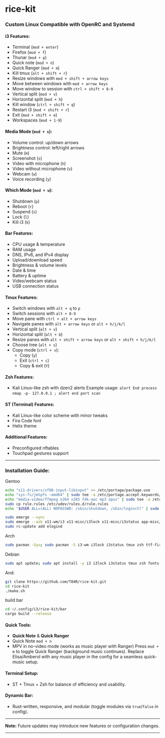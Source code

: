 # rice-kit



### Custom Linux Compatible with OpenRC and Systemd

#### i3 Features:
- Terminal (`mod + enter`)
- Firefox (`mod + f`)
- Thunar (`mod + p`)
- Quick note (`mod + n`)
- Quick Ranger (`mod + m`)
- Kill tmux (`alt + shift + r`)
- Resize windows with `mod + shift + arrow keys`
- Move between windows with `mod + arrow keys`
- Move window to session with `ctrl + shift + 0-9`
- Vertical split (`mod + v`)
- Horizontal split (`mod + h`)
- Kill window (`ctrl + shift + q`)
- Restart i3 (`mod + shift + r`)
- Exit (`mod + shift + e`)
- Workspaces (`mod + 1-9`)

#### Media Mode (`mod + s`):
- Volume control: up/down arrows
- Brightness control: left/right arrows
- Mute (`m`)
- Screenshot (`s`)
- Video with microphone (`h`)
- Video without microphone (`v`)
- Webcam (`w`)
- Voice recording (`y`)

#### Which Mode (`mod + w`):
- Shutdown (`p`)
- Reboot (`r`)
- Suspend (`s`)
- Lock (`l`)
- Kill i3 (`k`)

#### Bar Features:
- CPU usage & temperature
- RAM usage
- DNS, IPv6, and IPv4 display
- Upload/download speed
- Brightness & volume levels
- Date & time
- Battery & uptime
- Video/webcam status
- USB connection status

#### Tmux Features:
- Switch windows with `alt + q` to `p`
- Switch sessions with `alt + 0-9`
- Move pane with `ctrl + alt + arrow keys`
- Navigate panes with `alt + arrow keys` or `alt + h/j/k/l`
- Vertical split (`alt + v`)
- Horizontal split (`alt + b`)
- Resize panes with `alt + shift + arrow keys` or `alt + shift + h/j/k/l`
- Choose tree (`alt + s`)
- Copy mode (`ctrl + v`):
  - Copy (`y`)
  - Exit (`ctrl + c`)
  - Copy & exit (`Y`)

#### Zsh Features:
- Kali Linux-like zsh with dzen2 alerts
  Example usage:
  `alert End process`
  `nmap -p- 127.0.0.1 ; alert end port scan`

#### ST (Terminal) Features:
- Kali Linux-like color scheme with minor tweaks
- Fira Code font
- Helix theme

#### Additional Features:
- Preconfigured nftables
- Touchpad gestures support

---

### Installation Guide:
Gentoo
```bash
echo "x11-drivers/xf86-input-libinput" >> /etc/portage/package.use
echo "sys-fs/jmtpfs ~amd64" | sudo tee -a /etc/portage.accept.keywords/jmptfs
echo "media-video/ffmpeg x264 x265 fdk-aac mp3 opus" | sudo tee -a /etc/portage/package.use/ffmpeg
sudo cp rule.rules /etc/udev/rules.d/rule.rules
echo "$USER ALL=(ALL) NOPASSWD: /sbin/shutdown, /sbin/loginctl" | sudo tee -a /etc/sudoers

sudo emerge --sync
sudo emerge --ask x11-wm/i3 x11-misc/i3lock x11-misc/i3status app-misc/tmux app-shells/zsh media-fonts/fira-code app-misc/ranger x11-misc/xclip sys-auth/elogind xf86-input-libinput media-video/ffmpeg media-gfx/scrot x11-apps/xwininfo x11-misc/xdotool alsa-utils alsa-libs media-video/mpv jmptfs
sudo rc-update add elogind
```
Arch
```bash
sudo pacman -Syu; sudo pacman -S i3-wm i3lock i3status tmux zsh ttf-fira-code ranger xclip xf86-input-libinput ffmpeg scrot jmtpfs xorg-xwininfo xdotool alsa-utils mpv dzen2
```
Debian
```bash
sudo apt update; sudo apt install -y i3 i3lock i3status tmux zsh fonts-firacode ranger xclip xserver-xorg-input-libinput ffmpeg scrot jmtpfs x11-utils xdotool alsa-utils mpv dzen2
```
And:
```bash
git clone https://github.com/T04R/rice-kit.git
cd rice-kit
./make.sh
```
build bar 
```bash
cd ~/.config/i3/rice-kit/bar
cargo build --release
```
#### Quick Tools:
- **Quick Note** & **Quick Ranger**
- Quick Note `mod + n` 
- MPV in no-video mode (works as music player with Ranger)
  Press `mod + m` to toggle Quick Ranger (background music continues).
  Replace Elisa/Amberol with any music player in the config for a seamless quick-music setup.

#### Terminal Setup:
- ST + Tmux + Zsh for balance of efficiency and usability.

#### Dynamic Bar:
- Rust-written, responsive, and modular (toggle modules via `true`/`false` in config).

---

**Note:** Future updates may introduce new features or configuration changes.

---

